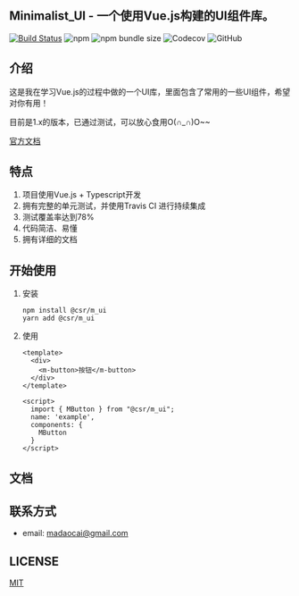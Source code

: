 ## Minimalist_UI - 一个使用Vue.js构建的UI组件库。
[![Build Status](https://travis-ci.com/GreedyWhale/Minimalist_UI.svg?branch=master)](https://travis-ci.com/GreedyWhale/Minimalist_UI) ![npm](https://img.shields.io/npm/v/@csr/m_ui.svg) ![npm bundle size](https://img.shields.io/bundlephobia/minzip/@csr/m_ui.svg) ![Codecov](https://img.shields.io/codecov/c/github/GreedyWhale/Minimalist_UI.svg?token=210d884eb63047a8b0c82525a3c140d3) ![GitHub](https://img.shields.io/github/license/GreedyWhale/Minimalist_UI.svg)

## 介绍
这是我在学习Vue.js的过程中做的一个UI库，里面包含了常用的一些UI组件，希望对你有用！

目前是1.x的版本，已通过测试，可以放心食用O(∩_∩)O~~

[官方文档](https://greedywhale.github.io/Minimalist_UI_Document/)
## 特点
1. 项目使用Vue.js + Typescript开发
2. 拥有完整的单元测试，并使用Travis CI 进行持续集成
3. 测试覆盖率达到78%
4. 代码简洁、易懂
5. 拥有详细的文档

## 开始使用
1. 安装
    ```
    npm install @csr/m_ui
    yarn add @csr/m_ui
    ```
2. 使用
    ```
    <template>
      <div>
        <m-button>按钮</m-button>
      </div>
    </template>

    <script>
      import { MButton } from "@csr/m_ui";
      name: 'example',
      components: {
        MButton
      }
    </script>
    ```

## 文档

## 联系方式
- email: madaocai@gmail.com

## LICENSE
[MIT](https://github.com/GreedyWhale/Minimalist_UI/blob/master/LICENSE)
